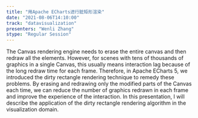 ```yaml
---
title: "用Apache ECharts进行脏矩形渲染"
date: "2021-08-06T14:10:00" 
track: "datavisualization"
presenters: "Wenli Zhang"
stype: "Regular Session"
---
```

The Canvas rendering engine needs to erase the entire canvas and then redraw all the elements. However, for scenes with tens of thousands of graphics in a single Canvas, this usually means interaction lag because of the long redraw time for each frame. Therefore, in Apache ECharts 5, we introduced the dirty rectangle rendering technique to remedy these problems. By erasing and redrawing only the modified parts of the Canvas each time, we can reduce the number of graphics redrawn in each frame and improve the experience of the interaction. In this presentation, I will describe the application of the dirty rectangle rendering algorithm in the visualization domain.